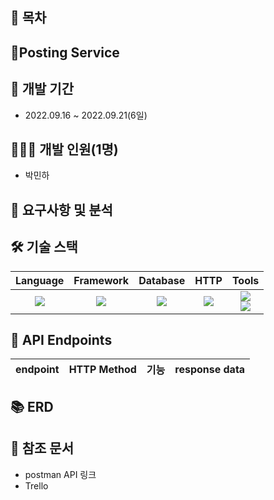 ## 📎 목차

## 🚀Posting Service

## 📆 개발 기간
- 2022.09.16 ~ 2022.09.21(6일)

## 🧑🏻‍💻 개발 인원(1명)
- 박민하

## 📝 요구사항 및 분석

## 🛠 기술 스택
Language | Framework | Database | HTTP | Tools
| :----------------------------------------------------------------------------------------------------: | :----------------------------------------------------------------------------------------------------: | :--------------------------------------------------------------------------------------------------: | :----------------------------------------------------------------------------------------------------------: | :------------------------------------------------------------------------------------------------------: |
| <img src="https://img.shields.io/badge/python-3776AB?style=for-the-badge&logo=python&logoColor=white"> | <img src="https://img.shields.io/badge/django-092E20?style=for-the-badge&logo=django&logoColor=white"> | <img src="https://img.shields.io/badge/SQLite-003B57?style=for-the-badge&logo=sqlite&logoColor=white"> | <img src="https://img.shields.io/badge/postman-FF6C37?style=for-the-badge&logo=postman&logoColor=white"> |  <img src="https://img.shields.io/badge/git-F05032?style=for-the-badge&logo=git&logoColor=white"> </br> <img src="https://img.shields.io/badge/trello-0052CC?style=for-the-badge&logo=trello&logoColor=white"> 


## 🎯 API Endpoints
| endpoint | HTTP Method | 기능 | response data |
|----------|-------------|------|-------------------|

## 📚 ERD

## 🔖 참조 문서
- postman API 링크
- Trello
